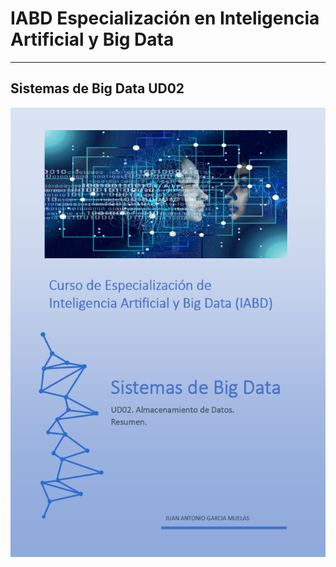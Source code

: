 # IABD Especialización en Inteligencia Artificial y Big Data
---
## Sistemas de Big Data UD02

![Sistemas de Big Data](./SBD%20UD02%20Portada.PNG "Almacenamiento de Datos") 